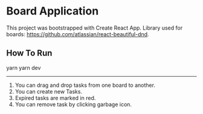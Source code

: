 # Board Application 

This project was bootstrapped with Create React App.
Library used for boards: https://github.com/atlassian/react-beautiful-dnd.

## How To Run

yarn
yarn dev

--- 

1. You can drag and drop tasks from one board to another. 
2. You can create new Tasks.
3. Expired tasks are marked in red.
4. You can remove task by clicking garbage icon.



